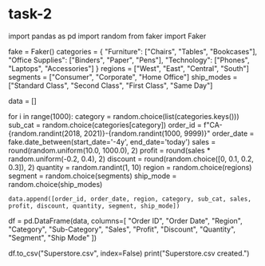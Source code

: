 # task-2
import pandas as pd
import random
from faker import Faker

fake = Faker()
categories = {
    "Furniture": ["Chairs", "Tables", "Bookcases"],
    "Office Supplies": ["Binders", "Paper", "Pens"],
    "Technology": ["Phones", "Laptops", "Accessories"]
}
regions = ["West", "East", "Central", "South"]
segments = ["Consumer", "Corporate", "Home Office"]
ship_modes = ["Standard Class", "Second Class", "First Class", "Same Day"]

data = []

for i in range(1000):
    category = random.choice(list(categories.keys()))
    sub_cat = random.choice(categories[category])
    order_id = f"CA-{random.randint(2018, 2021)}-{random.randint(1000, 9999)}"
    order_date = fake.date_between(start_date='-4y', end_date='today')
    sales = round(random.uniform(10.0, 1000.0), 2)
    profit = round(sales * random.uniform(-0.2, 0.4), 2)
    discount = round(random.choice([0, 0.1, 0.2, 0.3]), 2)
    quantity = random.randint(1, 10)
    region = random.choice(regions)
    segment = random.choice(segments)
    ship_mode = random.choice(ship_modes)

    data.append([order_id, order_date, region, category, sub_cat, sales, profit, discount, quantity, segment, ship_mode])

df = pd.DataFrame(data, columns=[
    "Order ID", "Order Date", "Region", "Category", "Sub-Category",
    "Sales", "Profit", "Discount", "Quantity", "Segment", "Ship Mode"
])

df.to_csv("Superstore.csv", index=False)
print("Superstore.csv created.")
